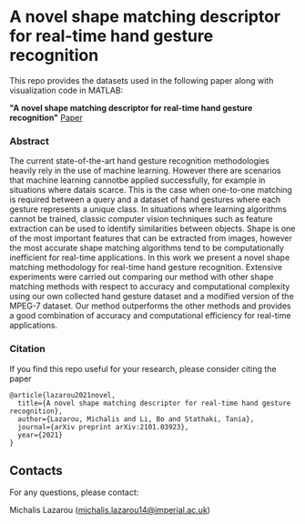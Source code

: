 # A novel shape matching descriptor for real-time hand gesture recognition

This repo provides the datasets used in the following paper along with visualization code in MATLAB:
 
**"A novel shape matching descriptor for real-time hand gesture recognition"** [Paper](https://arxiv.org/abs/2101.03923)
### Abstract

The  current  state-of-the-art  hand  gesture  recognition methodologies heavily rely in the use of machine learning. However there are scenarios that machine learning cannotbe applied successfully, for example in situations where datais scarce. This is the case when one-to-one matching is required between a query and a dataset of hand gestures where each gesture represents a unique class. In situations where learning algorithms cannot be trained, classic computer vision techniques such as feature extraction can be used to identify similarities between objects.  Shape is one of the most important features that can be extracted from images, however the most accurate shape matching algorithms tend to be computationally inefficient for real-time applications. In this work we present a novel shape matching methodology for real-time hand gesture recognition.  Extensive experiments were carried out comparing our method with other shape matching methods with respect to accuracy and computational complexity using our own collected hand gesture dataset and a modified version of the MPEG-7 dataset. Our method outperforms the other methods and provides a good combination of accuracy and computational efficiency for real-time applications.


### Citation
If you find this repo useful for your research, please consider citing the paper  
```
@article{lazarou2021novel,
  title={A novel shape matching descriptor for real-time hand gesture recognition},
  author={Lazarou, Michalis and Li, Bo and Stathaki, Tania},
  journal={arXiv preprint arXiv:2101.03923},
  year={2021}
}

```

## Contacts
For any questions, please contact:

Michalis Lazarou (michalis.lazarou14@imperial.ac.uk)  


